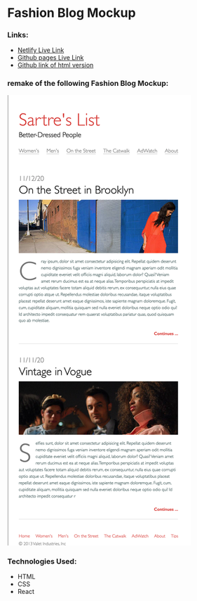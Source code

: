 # Fashion Blog Mockup

### Links:
- [Netlify Live Link](https://majestic-fenglisu-2b81ef.netlify.app/)
- [Github pages Live Link](https://fxcircus.github.io/fashion-blog-practice/)
- [Github link of html version](https://github.com/fxcircus/fashion-blog-practice/blob/main/index.html)

### remake of the following Fashion Blog Mockup:
![mock](/public/Photos/mock.png)

### Technologies Used:
- HTML
- CSS
- React